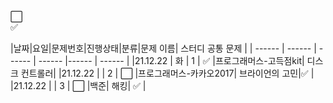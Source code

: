 :white_large_square:     
:white_check_mark:

|날짜|요일|문제번호|진행상태|분류|문제 이름| 스터디 공통 문제 |
| ------ | ------ | ------ | ------ |------ | ------ |
|21.12.22 | 화 | 1 | :white_check_mark:  |프로그래머스-고득점kit| 디스크 컨트롤러|
|21.12.22 |  | 2 | :white_large_square:  |프로그래머스-카카오2017| 브라이언의 고민|:white_check_mark: |
|21.12.22 |  | 3 | :white_large_square:  |백준| 해킹| :white_check_mark: |


